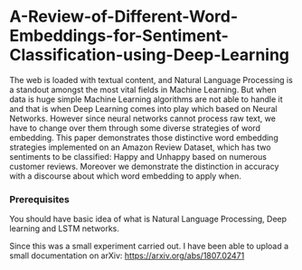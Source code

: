 # A-Review-of-Different-Word-Embeddings-for-Sentiment-Classification-using-Deep-Learning

The web is loaded with textual content, and Natural Language Processing is a standout amongst the most vital fields in Machine Learning. But when data is huge simple Machine Learning algorithms are not able to handle it and that is when Deep Learning comes into play which based on Neural Networks. However since neural networks cannot process raw text, we have to change over them through some diverse strategies of word embedding. This paper demonstrates those distinctive word embedding strategies implemented on an Amazon Review Dataset, which has two sentiments to be classified: Happy and Unhappy based on numerous customer reviews. Moreover we demonstrate the distinction in accuracy with a discourse about which word embedding to apply when.

### Prerequisites
You should have basic idea of what is Natural Language Processing, Deep learning and LSTM networks.

Since this was a small experiment carried out. I have been able to upload a small documentation on arXiv:
https://arxiv.org/abs/1807.02471
